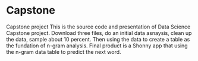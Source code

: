 # Capstone
Capstone project
This is the source code and presentation of Data Science Capstone project.
Download three files, do an initial data asnaysis, clean up the data, sample about 10 percent.
Then using the data to create a table as the fundation of n-gram analysis.
Final product is a Shonny app that using the n-gram data table to predict the next word.
